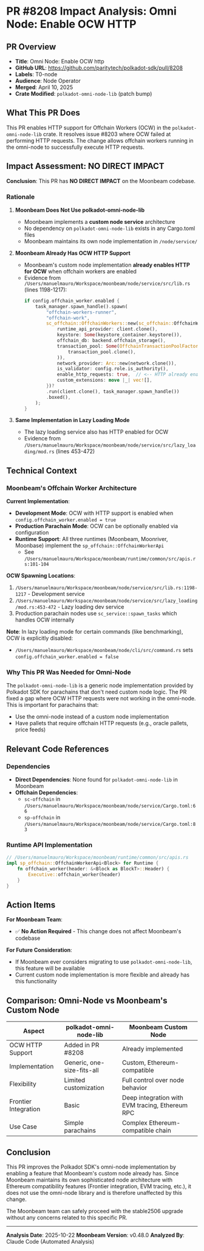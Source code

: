 # PR #8208 Impact Analysis: Omni Node: Enable OCW HTTP

## PR Overview
- **Title**: Omni Node: Enable OCW http
- **GitHub URL**: https://github.com/paritytech/polkadot-sdk/pull/8208
- **Labels**: T0-node
- **Audience**: Node Operator
- **Merged**: April 10, 2025
- **Crate Modified**: `polkadot-omni-node-lib` (patch bump)

## What This PR Does

This PR enables HTTP support for Offchain Workers (OCW) in the `polkadot-omni-node-lib` crate. It resolves issue #8203 where OCW failed at performing HTTP requests. The change allows offchain workers running in the omni-node to successfully execute HTTP requests.

## Impact Assessment: NO DIRECT IMPACT

**Conclusion**: This PR has **NO DIRECT IMPACT** on the Moonbeam codebase.

### Rationale

1. **Moonbeam Does Not Use polkadot-omni-node-lib**
   - Moonbeam implements a **custom node service** architecture
   - No dependency on `polkadot-omni-node-lib` exists in any Cargo.toml files
   - Moonbeam maintains its own node implementation in `/node/service/`

2. **Moonbeam Already Has OCW HTTP Support**
   - Moonbeam's custom node implementation **already enables HTTP for OCW** when offchain workers are enabled
   - Evidence from `/Users/manuelmauro/Workspace/moonbeam/node/service/src/lib.rs` (lines 1198-1217):
     ```rust
     if config.offchain_worker.enabled {
         task_manager.spawn_handle().spawn(
             "offchain-workers-runner",
             "offchain-work",
             sc_offchain::OffchainWorkers::new(sc_offchain::OffchainWorkerOptions {
                 runtime_api_provider: client.clone(),
                 keystore: Some(keystore_container.keystore()),
                 offchain_db: backend.offchain_storage(),
                 transaction_pool: Some(OffchainTransactionPoolFactory::new(
                     transaction_pool.clone(),
                 )),
                 network_provider: Arc::new(network.clone()),
                 is_validator: config.role.is_authority(),
                 enable_http_requests: true,  // <-- HTTP already enabled
                 custom_extensions: move |_| vec![],
             })?
             .run(client.clone(), task_manager.spawn_handle())
             .boxed(),
         );
     }
     ```

3. **Same Implementation in Lazy Loading Mode**
   - The lazy loading service also has HTTP enabled for OCW
   - Evidence from `/Users/manuelmauro/Workspace/moonbeam/node/service/src/lazy_loading/mod.rs` (lines 453-472)

## Technical Context

### Moonbeam's Offchain Worker Architecture

**Current Implementation**:
- **Development Mode**: OCW with HTTP support is enabled when `config.offchain_worker.enabled = true`
- **Production Parachain Mode**: OCW can be optionally enabled via configuration
- **Runtime Support**: All three runtimes (Moonbeam, Moonriver, Moonbase) implement the `sp_offchain::OffchainWorkerApi`
  - See `/Users/manuelmauro/Workspace/moonbeam/runtime/common/src/apis.rs:101-104`

**OCW Spawning Locations**:
1. `/Users/manuelmauro/Workspace/moonbeam/node/service/src/lib.rs:1198-1217` - Development service
2. `/Users/manuelmauro/Workspace/moonbeam/node/service/src/lazy_loading/mod.rs:453-472` - Lazy loading dev service
3. Production parachain nodes use `sc_service::spawn_tasks` which handles OCW internally

**Note**: In lazy loading mode for certain commands (like benchmarking), OCW is explicitly disabled:
- `/Users/manuelmauro/Workspace/moonbeam/node/cli/src/command.rs` sets `config.offchain_worker.enabled = false`

### Why This PR Was Needed for Omni-Node

The `polkadot-omni-node-lib` is a generic node implementation provided by Polkadot SDK for parachains that don't need custom node logic. The PR fixed a gap where OCW HTTP requests were not working in the omni-node. This is important for parachains that:
- Use the omni-node instead of a custom node implementation
- Have pallets that require offchain HTTP requests (e.g., oracle pallets, price feeds)

## Relevant Code References

### Dependencies
- **Direct Dependencies**: None found for `polkadot-omni-node-lib` in Moonbeam
- **Offchain Dependencies**:
  - `sc-offchain` in `/Users/manuelmauro/Workspace/moonbeam/node/service/Cargo.toml:66`
  - `sp-offchain` in `/Users/manuelmauro/Workspace/moonbeam/node/service/Cargo.toml:83`

### Runtime API Implementation
```rust
// /Users/manuelmauro/Workspace/moonbeam/runtime/common/src/apis.rs
impl sp_offchain::OffchainWorkerApi<Block> for Runtime {
    fn offchain_worker(header: &<Block as BlockT>::Header) {
        Executive::offchain_worker(header)
    }
}
```

## Action Items

**For Moonbeam Team**:
- ✅ **No Action Required** - This change does not affect Moonbeam's codebase

**For Future Consideration**:
- If Moonbeam ever considers migrating to use `polkadot-omni-node-lib`, this feature will be available
- Current custom node implementation is more flexible and already has this functionality

## Comparison: Omni-Node vs Moonbeam's Custom Node

| Aspect | polkadot-omni-node-lib | Moonbeam Custom Node |
|--------|------------------------|---------------------|
| OCW HTTP Support | Added in PR #8208 | Already implemented |
| Implementation | Generic, one-size-fits-all | Custom, Ethereum-compatible |
| Flexibility | Limited customization | Full control over node behavior |
| Frontier Integration | Basic | Deep integration with EVM tracing, Ethereum RPC |
| Use Case | Simple parachains | Complex Ethereum-compatible chain |

## Conclusion

This PR improves the Polkadot SDK's omni-node implementation by enabling a feature that Moonbeam's custom node already has. Since Moonbeam maintains its own sophisticated node architecture with Ethereum compatibility features (Frontier integration, EVM tracing, etc.), it does not use the omni-node library and is therefore unaffected by this change.

The Moonbeam team can safely proceed with the stable2506 upgrade without any concerns related to this specific PR.

---

**Analysis Date**: 2025-10-22
**Moonbeam Version**: v0.48.0
**Analyzed By**: Claude Code (Automated Analysis)
